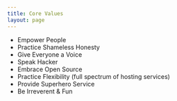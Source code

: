 ```yaml
---
title: Core Values
layout: page
---
```


<ul class="t-4">
	<li>Empower People</li>
	<li>Practice Shameless Honesty</li>
	<li>Give Everyone a Voice</li>
	<li>Speak Hacker</li>
	<li>Embrace Open Source</li>
	<li>Practice Flexibility (full spectrum of hosting services)</li>
	<li>Provide Superhero Service</li>
	<li>Be Irreverent &amp; Fun</li>
</ul>
